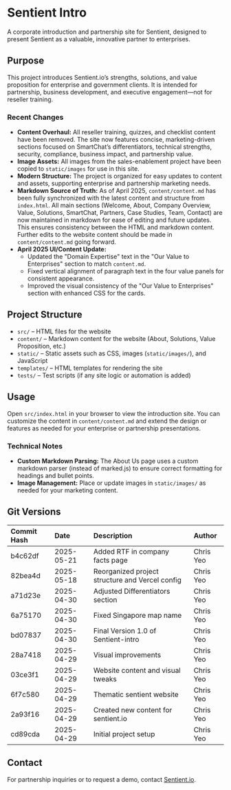 # Sentient Intro

A corporate introduction and partnership site for Sentient, designed to present Sentient as a valuable, innovative partner to enterprises.

## Purpose

This project introduces Sentient.io’s strengths, solutions, and value proposition for enterprise and government clients. It is intended for partnership, business development, and executive engagement—not for reseller training.

### Recent Changes
- **Content Overhaul:** All reseller training, quizzes, and checklist content have been removed. The site now features concise, marketing-driven sections focused on SmartChat’s differentiators, technical strengths, security, compliance, business impact, and partnership value.
- **Image Assets:** All images from the sales-enablement project have been copied to `static/images` for use in this site.
- **Modern Structure:** The project is organized for easy updates to content and assets, supporting enterprise and partnership marketing needs.
- **Markdown Source of Truth:** As of April 2025, `content/content.md` has been fully synchronized with the latest content and structure from `index.html`. All main sections (Welcome, About, Company Overview, Value, Solutions, SmartChat, Partners, Case Studies, Team, Contact) are now maintained in markdown for ease of editing and future updates. This ensures consistency between the HTML and markdown content. Further edits to the website content should be made in `content/content.md` going forward.
- **April 2025 UI/Content Update:**
    - Updated the "Domain Expertise" text in the "Our Value to Enterprises" section to match `content.md`.
    - Fixed vertical alignment of paragraph text in the four value panels for consistent appearance.
    - Improved the visual consistency of the "Our Value to Enterprises" section with enhanced CSS for the cards.

## Project Structure
- `src/` – HTML files for the website
- `content/` – Markdown content for the website (About, Solutions, Value Proposition, etc.)
- `static/` – Static assets such as CSS, images (`static/images/`), and JavaScript
- `templates/` – HTML templates for rendering the site
- `tests/` – Test scripts (if any site logic or automation is added)

## Usage
Open `src/index.html` in your browser to view the introduction site. You can customize the content in `content/content.md` and extend the design or features as needed for your enterprise or partnership presentations.

### Technical Notes
- **Custom Markdown Parsing:** The About Us page uses a custom markdown parser (instead of marked.js) to ensure correct formatting for headings and bullet points.
- **Image Management:** Place or update images in `static/images/` as needed for your marketing content.

## Git Versions

| Commit Hash | Date       | Description                                                        | Author    |
|:------------|:-----------|:-------------------------------------------------------------------|:----------|
| b4c62df     | 2025-05-21 | Added RTF in company facts page                                    | Chris Yeo |
| 82bea4d     | 2025-05-18 | Reorganized project structure and Vercel config | Chris Yeo |
| a71d23e     | 2025-04-30 | Adjusted Differentiators section                                   | Chris Yeo |
| 6a75170     | 2025-04-30 | Fixed Singapore map name                                           | Chris Yeo |
| bd07837     | 2025-04-30 | Final Version 1.0 of Sentient-intro                                | Chris Yeo |
| 28a7418     | 2025-04-29 | Visual improvements                                                | Chris Yeo |
| 03ce3f1     | 2025-04-29 | Website content and visual tweaks                                  | Chris Yeo |
| 6f7c580     | 2025-04-29 | Thematic sentient website                                          | Chris Yeo |
| 2a93f16     | 2025-04-29 | Created new content for sentient.io                                | Chris Yeo |
| cd89cda     | 2025-04-29 | Initial project setup                                              | Chris Yeo |

## Contact
For partnership inquiries or to request a demo, contact [Sentient.io](mailto:contact@sentient.io).
